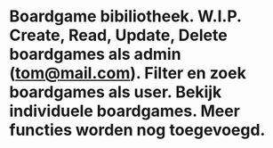 # Boardgame bibiliotheek. W.I.P. Create, Read, Update, Delete boardgames als admin (tom@mail.com). Filter en zoek boardgames als user. Bekijk individuele boardgames. Meer functies worden nog toegevoegd.
